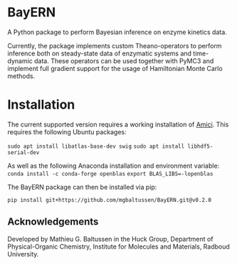 # BayERN

A Python package to perform Bayesian inference on enzyme kinetics data. 

Currently, the package implements custom Theano-operators to perform inference both on steady-state data of enzymatic systems and time-dynamic data. 
These operators can be used together with PyMC3 and implement full gradient support for the usage of Hamiltonian Monte Carlo methods.

# Installation

The current supported version requires a working installation of [Amici](https://amici.readthedocs.io/en/latest/python_installation.html#amici-python-installation).
This requires the following Ubuntu packages:

`sudo apt install libatlas-base-dev swig`
`sudo apt install libhdf5-serial-dev`

As well as the following Anaconda installation and environment variable:
`conda install -c conda-forge openblas`
`export BLAS_LIBS=-lopenblas`

The BayERN package can then be installed via pip:

`pip install git+https://github.com/mgbaltussen/BayERN.git@v0.2.0`

## Acknowledgements
Developed by Mathieu G. Baltussen in the Huck Group, Department of Physical-Organic Chemistry, Institute for Molecules and Materials, Radboud University.

